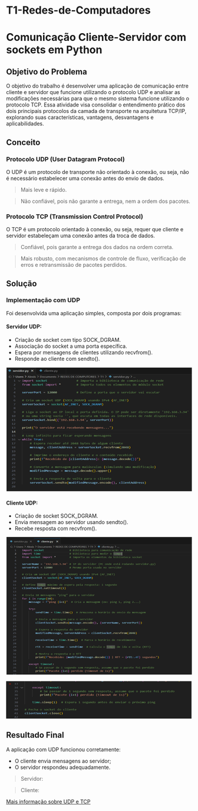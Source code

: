 # T1-Redes-de-Computadores
# Comunicação Cliente-Servidor com sockets em Python

## Objetivo do Problema
O objetivo do trabalho é desenvolver uma aplicação de comunicação entre cliente e servidor que funcione utilizando o protocolo UDP e analisar as modificações necessárias para que o mesmo sistema funcione utilizando o protocolo TCP. Essa atividade visa consolidar o entendimento prático dos dois principais protocolos da camada de transporte na arquitetura TCP/IP, explorando suas características, vantagens, desvantagens e aplicabilidades.

  ## Conceito
### Protocolo UDP (User Datagram Protocol)
O UDP é um protocolo de transporte não orientado à conexão, ou seja, não é necessário estabelecer uma conexão antes do envio de dados. 
>	Mais leve e rápido.

>	Não confiável, pois não garante a entrega, nem a ordem dos pacotes.


### Protocolo TCP (Transmission Control Protocol)
O TCP é um protocolo orientado à conexão, ou seja, requer que cliente e servidor estabeleçam uma conexão antes da troca de dados. 
>	Confiável, pois garante a entrega dos dados na ordem correta.

>	Mais robusto, com mecanismos de controle de fluxo, verificação de erros e retransmissão de pacotes perdidos.

  ## Solução
### Implementação com UDP
Foi desenvolvida uma aplicação simples, composta por dois programas:
#### Servidor UDP:
*	Criação de socket com tipo SOCK_DGRAM.
*	Associação do socket a uma porta específica.
*	Espera por mensagens de clientes utilizando recvfrom().
*	Responde ao cliente com sendto().
  
![Imagem do código de Servidor UDP](https://github.com/AlexisSolis7/T1-Redes-de-Computadores/blob/main/Captura%20de%20tela%202025-05-27%20185624.png)


#### Cliente UDP:
*	Criação de socket SOCK_DGRAM.
*	Envia mensagem ao servidor usando sendto().
*	Recebe resposta com recvfrom().

![Imagem do código de Cliente UDP](https://github.com/AlexisSolis7/T1-Redes-de-Computadores/blob/main/Captura%20de%20tela%202025-05-27%20192942.png)


![Imagem do código de Cliente UDP](https://github.com/AlexisSolis7/T1-Redes-de-Computadores/blob/main/image.png) 

  ## Resultado Final
A aplicação com UDP funcionou corretamente:
* O cliente envia mensagens ao servidor;
*	O servidor respondeu adequadamente.

> Servidor:

> Cliente:





[Mais informação sobre UDP e TCP](https://www.datacamp.com/pt/tutorial/a-complete-guide-to-socket-programming-in-python)

